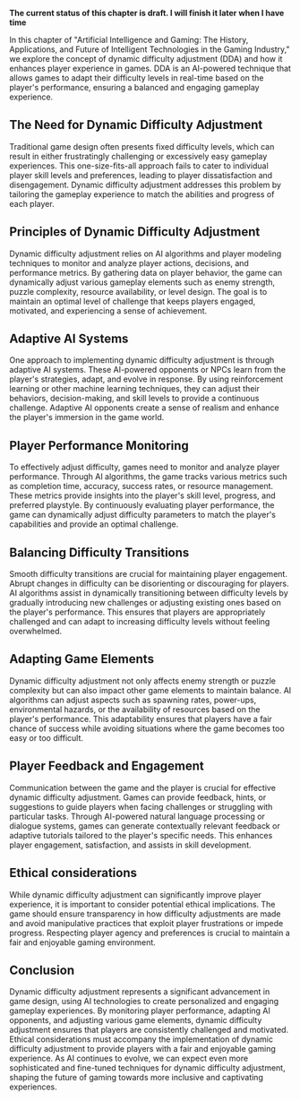 **The current status of this chapter is draft. I will finish it later when I have time**

In this chapter of "Artificial Intelligence and Gaming: The History, Applications, and Future of Intelligent Technologies in the Gaming Industry," we explore the concept of dynamic difficulty adjustment (DDA) and how it enhances player experience in games. DDA is an AI-powered technique that allows games to adapt their difficulty levels in real-time based on the player's performance, ensuring a balanced and engaging gameplay experience.

The Need for Dynamic Difficulty Adjustment
------------------------------------------

Traditional game design often presents fixed difficulty levels, which can result in either frustratingly challenging or excessively easy gameplay experiences. This one-size-fits-all approach fails to cater to individual player skill levels and preferences, leading to player dissatisfaction and disengagement. Dynamic difficulty adjustment addresses this problem by tailoring the gameplay experience to match the abilities and progress of each player.

Principles of Dynamic Difficulty Adjustment
-------------------------------------------

Dynamic difficulty adjustment relies on AI algorithms and player modeling techniques to monitor and analyze player actions, decisions, and performance metrics. By gathering data on player behavior, the game can dynamically adjust various gameplay elements such as enemy strength, puzzle complexity, resource availability, or level design. The goal is to maintain an optimal level of challenge that keeps players engaged, motivated, and experiencing a sense of achievement.

Adaptive AI Systems
-------------------

One approach to implementing dynamic difficulty adjustment is through adaptive AI systems. These AI-powered opponents or NPCs learn from the player's strategies, adapt, and evolve in response. By using reinforcement learning or other machine learning techniques, they can adjust their behaviors, decision-making, and skill levels to provide a continuous challenge. Adaptive AI opponents create a sense of realism and enhance the player's immersion in the game world.

Player Performance Monitoring
-----------------------------

To effectively adjust difficulty, games need to monitor and analyze player performance. Through AI algorithms, the game tracks various metrics such as completion time, accuracy, success rates, or resource management. These metrics provide insights into the player's skill level, progress, and preferred playstyle. By continuously evaluating player performance, the game can dynamically adjust difficulty parameters to match the player's capabilities and provide an optimal challenge.

Balancing Difficulty Transitions
--------------------------------

Smooth difficulty transitions are crucial for maintaining player engagement. Abrupt changes in difficulty can be disorienting or discouraging for players. AI algorithms assist in dynamically transitioning between difficulty levels by gradually introducing new challenges or adjusting existing ones based on the player's performance. This ensures that players are appropriately challenged and can adapt to increasing difficulty levels without feeling overwhelmed.

Adapting Game Elements
----------------------

Dynamic difficulty adjustment not only affects enemy strength or puzzle complexity but can also impact other game elements to maintain balance. AI algorithms can adjust aspects such as spawning rates, power-ups, environmental hazards, or the availability of resources based on the player's performance. This adaptability ensures that players have a fair chance of success while avoiding situations where the game becomes too easy or too difficult.

Player Feedback and Engagement
------------------------------

Communication between the game and the player is crucial for effective dynamic difficulty adjustment. Games can provide feedback, hints, or suggestions to guide players when facing challenges or struggling with particular tasks. Through AI-powered natural language processing or dialogue systems, games can generate contextually relevant feedback or adaptive tutorials tailored to the player's specific needs. This enhances player engagement, satisfaction, and assists in skill development.

Ethical considerations
----------------------

While dynamic difficulty adjustment can significantly improve player experience, it is important to consider potential ethical implications. The game should ensure transparency in how difficulty adjustments are made and avoid manipulative practices that exploit player frustrations or impede progress. Respecting player agency and preferences is crucial to maintain a fair and enjoyable gaming environment.

Conclusion
----------

Dynamic difficulty adjustment represents a significant advancement in game design, using AI technologies to create personalized and engaging gameplay experiences. By monitoring player performance, adapting AI opponents, and adjusting various game elements, dynamic difficulty adjustment ensures that players are consistently challenged and motivated. Ethical considerations must accompany the implementation of dynamic difficulty adjustment to provide players with a fair and enjoyable gaming experience. As AI continues to evolve, we can expect even more sophisticated and fine-tuned techniques for dynamic difficulty adjustment, shaping the future of gaming towards more inclusive and captivating experiences.
